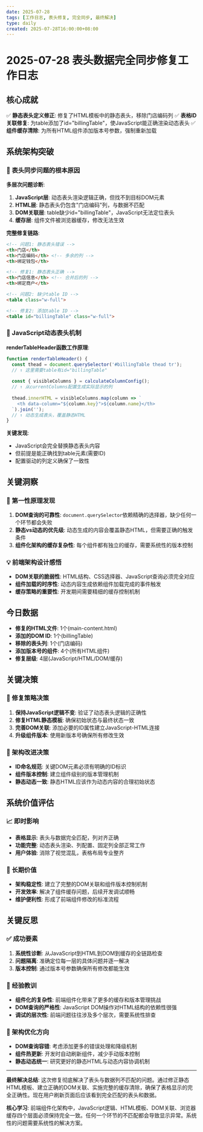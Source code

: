 ```yaml
---
date: 2025-07-28
tags: [工作日志, 表头修复, 完全同步, 最终解决]
type: daily
created: 2025-07-28T16:00:00+08:00
---
```


# 2025-07-28 表头数据完全同步修复工作日志

## 核心成就
✅ **静态表头定义修正**: 修复了HTML模板中的静态表头，移除门店编码列
✅ **表格ID关联修复**: 为table添加了id="billingTable"，使JavaScript能正确渲染动态表头
✅ **组件缓存清除**: 为所有HTML组件添加版本号参数，强制重新加载

## 系统架构突破

### 🔧 表头同步问题的根本原因
**多层次问题诊断**:
1. **JavaScript层**: 动态表头渲染逻辑正确，但找不到目标DOM元素
2. **HTML层**: 静态表头仍包含"门店编码"列，与数据不匹配
3. **DOM关联层**: table缺少id="billingTable"，JavaScript无法定位表头
4. **缓存层**: 组件文件被浏览器缓存，修改无法生效

**完整修复链路**:
```html
<!-- 问题1: 静态表头错误 -->
<th>门店</th>
<th>门店编码</th> <!-- 多余的列 -->
<th>绑定钱包</th>

<!-- 修复1: 静态表头正确 -->
<th>门店信息</th> <!-- 合并后的列 -->
<th>绑定商户</th>

<!-- 问题2: 缺少table ID -->
<table class="w-full">

<!-- 修复2: 添加table ID -->
<table id="billingTable" class="w-full">
```

### 🎨 JavaScript动态表头机制
**renderTableHeader函数工作原理**:
```javascript
function renderTableHeader() {
  const thead = document.querySelector('#billingTable thead tr');
  // ↑ 这里需要table有id="billingTable"
  
  const { visibleColumns } = calculateColumnConfig();
  // ↑ 从currentColumns配置生成实际显示的列
  
  thead.innerHTML = visibleColumns.map(column => `
    <th data-column="${column.key}">${column.name}</th>
  `).join('');
  // ↑ 动态生成表头，覆盖静态HTML
}
```

**关键发现**:
- JavaScript会完全替换静态表头内容
- 但前提是能正确找到table元素(需要ID)
- 配置驱动的列定义确保了一致性

## 关键洞察

### 🎯 第一性原理发现
1. **DOM查询的可靠性**: `document.querySelector`依赖精确的选择器，缺少任何一个环节都会失败
2. **静态vs动态的优先级**: 动态生成的内容会覆盖静态HTML，但需要正确的触发条件
3. **组件化架构的缓存复杂性**: 每个组件都有独立的缓存，需要系统性的版本控制

### 💡 前端架构设计感悟
- **DOM关联的脆弱性**: HTML结构、CSS选择器、JavaScript查询必须完全对应
- **组件加载的时序性**: 动态内容生成依赖组件加载完成的事件触发
- **缓存策略的重要性**: 开发期间需要精细的缓存控制机制

## 今日数据
- **修复的HTML文件**: 1个(main-content.html)
- **添加的DOM ID**: 1个(billingTable)
- **移除的表头列**: 1个(门店编码)  
- **添加版本号的组件**: 4个(所有HTML组件)
- **修复层级**: 4层(JavaScript/HTML/DOM/缓存)

## 关键决策

### 🎯 修复策略决策
1. **保持JavaScript逻辑不变**: 验证了动态表头逻辑的正确性
2. **修复HTML静态模板**: 确保初始状态与最终状态一致
3. **完善DOM关联**: 添加必要的ID属性建立JavaScript-HTML连接
4. **升级组件版本**: 使用新版本号确保所有修改生效

### 🚀 架构改进决策
- **ID命名规范**: 关键DOM元素必须有明确的ID标识
- **组件版本控制**: 建立组件级别的版本管理机制
- **静态动态一致**: 静态HTML应该作为动态内容的合理初始状态

## 系统价值评估

### 📈 即时影响
- **表格显示**: 表头与数据完全匹配，列对齐正确
- **功能完整**: 动态表头渲染、列配置、固定列全部正常工作
- **用户体验**: 消除了视觉混乱，表格布局专业整齐

### 🔄 长期价值
- **架构稳定性**: 建立了完整的DOM关联和组件版本控制机制
- **开发效率**: 解决了组件缓存问题，后续开发调试顺畅
- **维护便利性**: 形成了前端组件修改的标准流程

## 关键反思

### ✅ 成功要素
1. **系统性诊断**: 从JavaScript到HTML到DOM到缓存的全链路检查
2. **问题隔离**: 准确定位每一层的具体问题并逐一解决
3. **版本控制**: 通过版本号参数确保所有修改都能生效

### 🤔 经验教训
- **组件化的复杂性**: 前端组件化带来了更多的缓存和版本管理挑战
- **DOM查询的严格性**: JavaScript DOM操作对HTML结构的依赖性很强
- **调试的层次性**: 前端问题往往涉及多个层次，需要系统性排查

### 🔄 架构优化方向
- **DOM查询容错**: 考虑添加更多的错误处理和降级机制  
- **组件热更新**: 开发时自动刷新组件，减少手动版本控制
- **静态动态统一**: 研究更好的静态HTML与动态内容协调机制

---

**最终解决总结**: 这次修复彻底解决了表头与数据列不匹配的问题。通过修正静态HTML模板、建立正确的DOM关联、实施完整的缓存清除，确保了表格显示的完全正确性。现在用户刷新页面后应该看到完全匹配的表头和数据。

**核心学习**: 前端组件化架构中，JavaScript逻辑、HTML模板、DOM关联、浏览器缓存四个层面必须保持完全一致。任何一个环节的不匹配都会导致显示异常。系统性的问题需要系统性的解决方案。